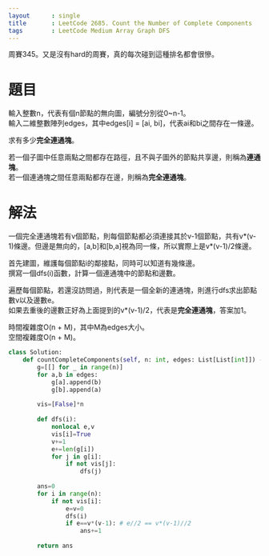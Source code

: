 ```yaml
--- 
layout      : single
title       : LeetCode 2685. Count the Number of Complete Components
tags        : LeetCode Medium Array Graph DFS
---
```

周賽345。又是沒有hard的周賽，真的每次碰到這種排名都會很慘。  

# 題目
輸入整數n，代表有個n節點的無向圖，編號分別從0\~n-1。  
輸入二維整數陣列edges，其中edges[i] = [ai, bi]，代表ai和bi之間存在一條邊。  

求有多少**完全連通塊**。  

若一個子圖中任意兩點之間都存在路徑，且不與子圖外的節點共享邊，則稱為**連通塊**。  
若一個連通塊之間任意兩點都存在邊，則稱為**完全連通塊**。  

# 解法
一個完全連通塊若有v個節點，則每個節點都必須連接其於v-1個節點，共有v\*(v-1)條邊。但邊是無向的，[a,b]和[b,a]視為同一條，所以實際上是v\*(v-1)/2條邊。  

首先建圖，維護每個節點i的鄰接點，同時可以知道有幾條邊。  
撰寫一個dfs(i)函數，計算一個連通塊中的節點和邊數。  

遍歷每個節點，若還沒訪問過，則代表是一個全新的連通塊，則進行dfs求出節點數v以及邊數e。  
如果去重後的邊數正好為上面提到的v\*(v-1)/2，代表是**完全連通塊**，答案加1。  

時間複雜度O(n + M)，其中M為edges大小。  
空間複雜度O(n + M)。  

```python
class Solution:
    def countCompleteComponents(self, n: int, edges: List[List[int]]) -> int:
        g=[[] for _ in range(n)]
        for a,b in edges:
            g[a].append(b)
            g[b].append(a)
            
        vis=[False]*n
        
        def dfs(i):
            nonlocal e,v
            vis[i]=True
            v+=1
            e+=len(g[i])
            for j in g[i]:
                if not vis[j]:
                    dfs(j)
        
        ans=0
        for i in range(n):
            if not vis[i]:
                e=v=0
                dfs(i)
                if e==v*(v-1): # e//2 == v*(v-1)//2
                    ans+=1
            
        return ans
```
